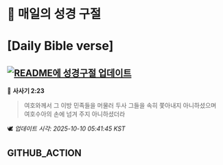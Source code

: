 # 🙏 매일의 성경 구절
# [Daily Bible verse]
## [![README에 성경구절 업데이트](https://github.com/DONGSUKA/first_test/actions/workflows/update-readme-bible.yml/badge.svg)](https://github.com/DONGSUKA/first_test/actions/workflows/update-readme-bible.yml)
<!-- START_BIBLE_VERSE -->
📖 **사사기 2:23**
> 여호와께서 그 이방 민족들을 머물러 두사 그들을 속히 쫓아내지 아니하셨으며 여호수아의 손에 넘겨 주지 아니하셨더라

🕊️ _업데이트 시각: 2025-10-10 05:41:45 KST_
  <!-- END_BIBLE_VERSE -->
## GITHUB_ACTION
